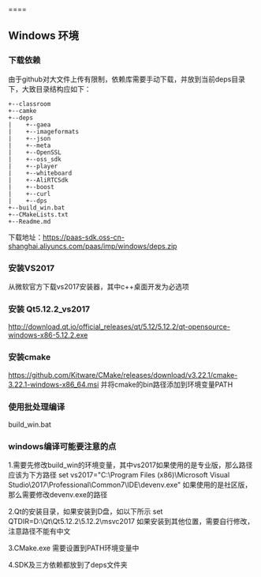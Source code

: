 ====

## Windows 环境

### 下载依赖

由于github对大文件上传有限制，依赖库需要手动下载，并放到当前deps目录下，大致目录结构应如下：

```
+--classroom
+--camke
+--deps
|    +--gaea
|    +--imageformats
|    +--json
|    +--meta
|    +--OpenSSL
|    +--oss_sdk
|    +--player
|    +--whiteboard
|    +--AliRTCSdk
|    +--boost
|    +--curl
|    +--dps
+--build_win.bat
+--CMakeLists.txt
+--Readme.md
```

下载地址：https://paas-sdk.oss-cn-shanghai.aliyuncs.com/paas/imp/windows/deps.zip

### 安装VS2017

从微软官方下载vs2017安装器，其中c++桌面开发为必选项

### 安装 Qt5.12.2_vs2017

http://download.qt.io/official_releases/qt/5.12/5.12.2/qt-opensource-windows-x86-5.12.2.exe

### 安装cmake

https://github.com/Kitware/CMake/releases/download/v3.22.1/cmake-3.22.1-windows-x86_64.msi
并将cmake的bin路径添加到环境变量PATH

### 使用批处理编译

build_win.bat

### windows编译可能要注意的点

1.需要先修改build_win的环境变量，其中vs2017如果使用的是专业版，那么路径应该为下方路径
set vs2017="C:\Program Files (x86)\Microsoft Visual Studio\2017\Professional\Common7\IDE\devenv.exe"
如果使用的是社区版，那么需要修改devenv.exe的路径

2.Qt的安装目录，如果安装到D盘，如以下所示
set QTDIR=D:\Qt\Qt5.12.2\5.12.2\msvc2017
如果安装到其他位置，需要自行修改，注意路径不能有中文

3.CMake.exe 需要设置到PATH环境变量中

4.SDK及三方依赖都放到了deps文件夹
